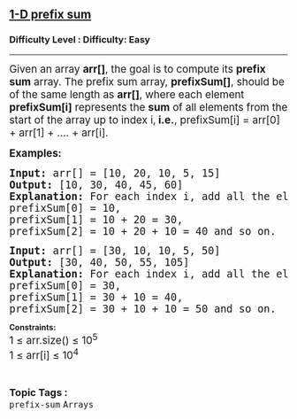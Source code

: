 <h2><a href="https://www.geeksforgeeks.org/problems/1-d-prefix-sum/1?page=1&category=Arrays&sortBy=accuracy">1-D prefix sum</a></h2><h3>Difficulty Level : Difficulty: Easy</h3><hr><div class="problems_problem_content__Xm_eO"><p><span style="font-size: 18.6667px;">Given an array <strong>arr[]</strong>, the goal is to compute its <strong>prefix sum</strong> array. The prefix sum array, <strong>prefixSum[]</strong>, should be of the same length as <strong>arr[]</strong>, where each element <strong>prefixSum[i]</strong> represents the <strong>sum</strong> of all elements from the start of the array up to index i,<strong> i.e.</strong>, prefixSum[i] = arr[0] + arr[1] + .... + arr[i].</span></p>
<p><span style="font-size: 14pt;"><strong>Examples:</strong></span></p>
<pre><span style="font-size: 14pt;"><strong>Input:</strong> arr[] = [10, 20, 10, 5, 15]<br></span><span style="font-size: 14pt;"><strong>Output:</strong> [10, 30, 40, 45, 60]<br><strong>Explanation:</strong> For each index i, add all the elements from 0 to i:<br></span><span style="font-size: 14pt;">prefixSum[0] = 10,&nbsp;</span><br><span style="font-size: 14pt;">prefixSum[1] = 10 + 20 = 30,&nbsp;</span><br><span style="font-size: 14pt;">prefixSum[2] = 10 + 20 + 10 = 40 and so on.</span></pre>
<pre><span style="font-size: 14pt;"><span style="font-size: 14pt;"><strong>Input:</strong> arr[] = [30, 10, 10, 5, 50]<br></span><span style="font-size: 14pt;"><strong>Output:</strong> [30, 40, 50, 55, 105]<br><strong>Explanation:</strong> For each index i, add all the elements from 0 to i:<br></span><span style="font-size: 14pt;">prefixSum[0] = 30, </span><br style="font-family: monospace; font-size: medium; white-space: pre;"><span style="font-size: 14pt;">prefixSum[1] = 30 + 10 = 40, </span><br style="font-family: monospace; font-size: medium; white-space: pre;"><span style="font-size: 14pt;">prefixSum[2] = 30 + 10 + 10 = 50 and so on.</span></span></pre>
<p><strong>Constraints:<br></strong><span style="font-size: 14pt;">1&nbsp;</span><span style="font-size: 14pt;">≤ arr.size() ≤ 10<sup>5</sup><span style="font-size: 12pt;"><sup><br></sup><span style="font-size: 14pt;">1&nbsp;</span><span style="font-size: 14pt;">≤ arr[i] ≤ 10<sup>4</sup></span><sup><br></sup></span></span></p></div><br><p><span style=font-size:18px><strong>Topic Tags : </strong><br><code>prefix-sum</code>&nbsp;<code>Arrays</code>&nbsp;